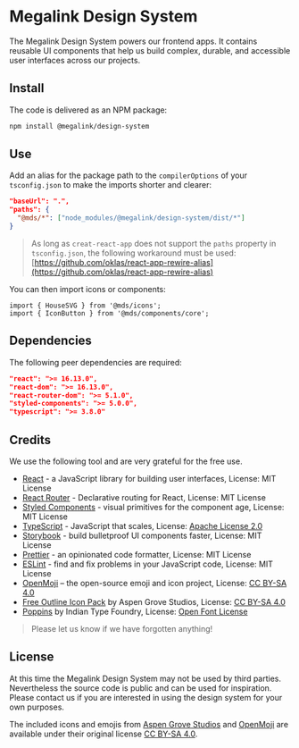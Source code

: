 # Megalink Design System

The Megalink Design System powers our frontend apps. It contains reusable UI components that help us build complex, durable, and accessible user interfaces across our projects.

## Install

The code is delivered as an NPM package:

```bash
npm install @megalink/design-system
```

## Use

Add an alias for the package path to the `compilerOptions` of your `tsconfig.json` to make the imports shorter and clearer:

```json
"baseUrl": ".",
"paths": {
  "@mds/*": ["node_modules/@megalink/design-system/dist/*"]
}
```

> As long as `creat-react-app` does not support the `paths` property in `tsconfig.json`, the following workaround must be used: [https://github.com/oklas/react-app-rewire-alias](https://github.com/oklas/react-app-rewire-alias)

You can then import icons or components:

```tsx
import { HouseSVG } from '@mds/icons';
import { IconButton } from '@mds/components/core';
```

## Dependencies

The following peer dependencies are required:

```json
"react": ">= 16.13.0",
"react-dom": ">= 16.13.0",
"react-router-dom": ">= 5.1.0",
"styled-components": ">= 5.0.0",
"typescript": ">= 3.8.0"
```

## Credits

We use the following tool and are very grateful for the free use.

- [React](https://reactjs.org/) - a JavaScript library for building user interfaces, License: MIT License
- [React Router](https://reacttraining.com/react-router/) - Declarative routing for React, License: MIT License
- [Styled Components](https://styled-components.com/) - visual primitives for the component age, License: MIT License
- [TypeScript](https://styled-components.com/) - JavaScript that scales, License: [Apache License 2.0](https://www.apache.org/licenses/LICENSE-2.0)
- [Storybook](https://storybook.js.org/) - build bulletproof UI components faster, License: MIT License
- [Prettier](https://prettier.io/) - an opinionated code formatter, License: MIT License
- [ESLint](https://eslint.org/) - find and fix problems in your JavaScript code, License: MIT License
- [OpenMoji](https://openmoji.org/) – the open-source emoji and icon project, License: [CC BY-SA 4.0](https://creativecommons.org/licenses/by-sa/4.0/)
- [Free Outline Icon Pack](https://aspengrovestudios.com/product/free-outline-icon-pack/) by Aspen Grove Studios, License: [CC BY-SA 4.0](https://creativecommons.org/licenses/by-sa/4.0/)
- [Poppins](https://www.indiantypefoundry.com/fonts/poppins/) by Indian Type Foundry, License: [Open Font License](https://scripts.sil.org/cms/scripts/page.php?site_id=nrsi&id=OFL)

> Please let us know if we have forgotten anything!

## License

At this time the Megalink Design System may not be used by third parties. Nevertheless the source code is public and can be used for inspiration. Please contact us if you are interested in using the design system for your own purposes.

The included icons and emojis from [Aspen Grove Studios](https://aspengrovestudios.com) and [OpenMoji](https://openmoji.org/) are available under their original license [CC BY-SA 4.0](https://creativecommons.org/licenses/by-sa/4.0/).
